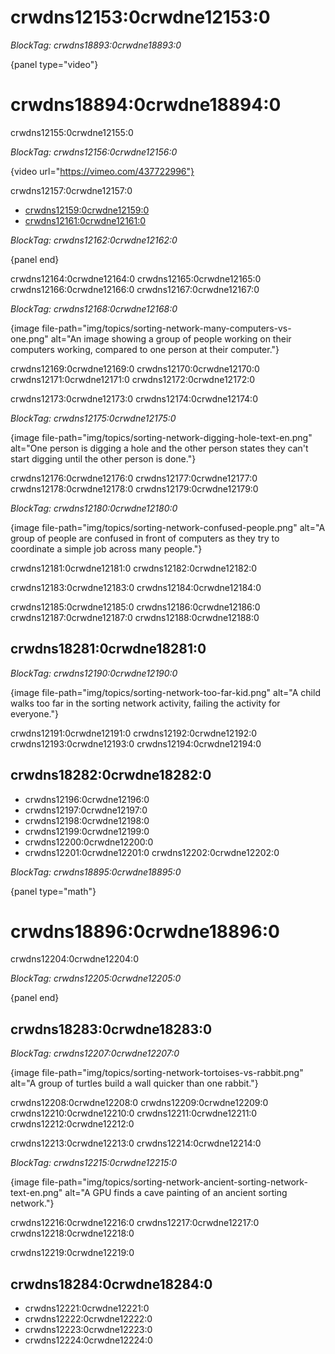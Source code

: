 # crwdns12153:0crwdne12153:0

*BlockTag: crwdns18893:0crwdne18893:0*

{panel type="video"}

# crwdns18894:0crwdne18894:0

crwdns12155:0crwdne12155:0

*BlockTag: crwdns12156:0crwdne12156:0*

{video url="https://vimeo.com/437722996"}

crwdns12157:0crwdne12157:0

- [crwdns12159:0crwdne12159:0](https://vimeo.com/437726931)
- [crwdns12161:0crwdne12161:0](https://vimeo.com/437726955)

*BlockTag: crwdns12162:0crwdne12162:0*

{panel end}

crwdns12164:0crwdne12164:0 crwdns12165:0crwdne12165:0 crwdns12166:0crwdne12166:0 crwdns12167:0crwdne12167:0

*BlockTag: crwdns12168:0crwdne12168:0*

{image file-path="img/topics/sorting-network-many-computers-vs-one.png" alt="An image showing a group of people working on their computers working, compared to one person at their computer."}

crwdns12169:0crwdne12169:0 crwdns12170:0crwdne12170:0 crwdns12171:0crwdne12171:0 crwdns12172:0crwdne12172:0

crwdns12173:0crwdne12173:0 crwdns12174:0crwdne12174:0

*BlockTag: crwdns12175:0crwdne12175:0*

{image file-path="img/topics/sorting-network-digging-hole-text-en.png" alt="One person is digging a hole and the other person states they can't start digging until the other person is done."}

crwdns12176:0crwdne12176:0 crwdns12177:0crwdne12177:0 crwdns12178:0crwdne12178:0 crwdns12179:0crwdne12179:0

*BlockTag: crwdns12180:0crwdne12180:0*

{image file-path="img/topics/sorting-network-confused-people.png" alt="A group of people are confused in front of computers as they try to coordinate a simple job across many people."}

crwdns12181:0crwdne12181:0 crwdns12182:0crwdne12182:0

crwdns12183:0crwdne12183:0 crwdns12184:0crwdne12184:0

crwdns12185:0crwdne12185:0 crwdns12186:0crwdne12186:0 crwdns12187:0crwdne12187:0 crwdns12188:0crwdne12188:0

## crwdns18281:0crwdne18281:0

*BlockTag: crwdns12190:0crwdne12190:0*

{image file-path="img/topics/sorting-network-too-far-kid.png" alt="A child walks too far in the sorting network activity, failing the activity for everyone."}

crwdns12191:0crwdne12191:0 crwdns12192:0crwdne12192:0 crwdns12193:0crwdne12193:0 crwdns12194:0crwdne12194:0

## crwdns18282:0crwdne18282:0

- crwdns12196:0crwdne12196:0
- crwdns12197:0crwdne12197:0
- crwdns12198:0crwdne12198:0
- crwdns12199:0crwdne12199:0
- crwdns12200:0crwdne12200:0
- crwdns12201:0crwdne12201:0 crwdns12202:0crwdne12202:0

*BlockTag: crwdns18895:0crwdne18895:0*

{panel type="math"}

# crwdns18896:0crwdne18896:0

crwdns12204:0crwdne12204:0

*BlockTag: crwdns12205:0crwdne12205:0*

{panel end}

## crwdns18283:0crwdne18283:0

*BlockTag: crwdns12207:0crwdne12207:0*

{image file-path="img/topics/sorting-network-tortoises-vs-rabbit.png" alt="A group of turtles build a wall quicker than one rabbit."}

crwdns12208:0crwdne12208:0 crwdns12209:0crwdne12209:0 crwdns12210:0crwdne12210:0 crwdns12211:0crwdne12211:0 crwdns12212:0crwdne12212:0

crwdns12213:0crwdne12213:0 crwdns12214:0crwdne12214:0

*BlockTag: crwdns12215:0crwdne12215:0*

{image file-path="img/topics/sorting-network-ancient-sorting-network-text-en.png" alt="A GPU finds a cave painting of an ancient sorting network."}

crwdns12216:0crwdne12216:0 crwdns12217:0crwdne12217:0 crwdns12218:0crwdne12218:0

crwdns12219:0crwdne12219:0

## crwdns18284:0crwdne18284:0

- crwdns12221:0crwdne12221:0
- crwdns12222:0crwdne12222:0
- crwdns12223:0crwdne12223:0
- crwdns12224:0crwdne12224:0